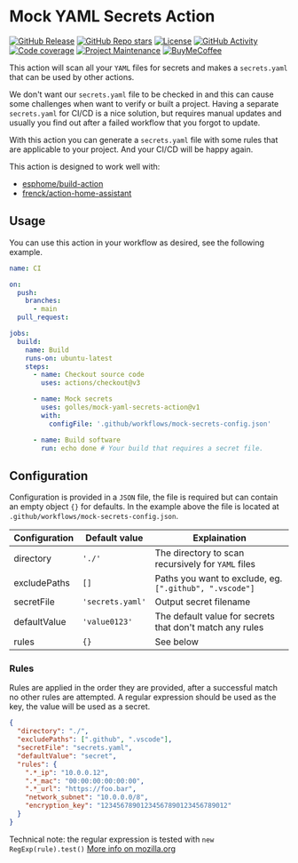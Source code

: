 # Mock YAML Secrets Action

[![GitHub Release][releases-shield]][releases]
[![GitHub Repo stars][stars-shield]][stars]
[![License][license-shield]](LICENSE)
[![GitHub Activity][commits-shield]][commits]
[![Code coverage][codecov-shield]][codecov]
[![Project Maintenance][maintenance-shield]][maintainer]
[![BuyMeCoffee][buymecoffeebadge]][buymecoffee]

This action will scan all your `YAML` files for secrets and makes a
`secrets.yaml` that can be used by other actions.

We don't want our `secrets.yaml` file to be checked in and this can cause some
challenges when want to verify or built a project. Having a separate
`secrets.yaml` for CI/CD is a nice solution, but requires manual updates and
usually you find out after a failed workflow that you forgot to update.

With this action you can generate a `secrets.yaml` file with some rules that are
applicable to your project. And your CI/CD will be happy again.

This action is designed to work well with:

- [esphome/build-action](https://github.com/esphome/build-action)
- [frenck/action-home-assistant](https://github.com/frenck/action-home-assistant)

## Usage

You can use this action in your workflow as desired, see the following example.

```yaml
name: CI

on:
  push:
    branches:
      - main
  pull_request:

jobs:
  build:
    name: Build
    runs-on: ubuntu-latest
    steps:
      - name: Checkout source code
        uses: actions/checkout@v3

      - name: Mock secrets
        uses: golles/mock-yaml-secrets-action@v1
        with:
          configFile: '.github/workflows/mock-secrets-config.json'

      - name: Build software
        run: echo done # Your build that requires a secret file.
```

## Configuration

Configuration is provided in a `JSON` file, the file is required but can contain
an empty object `{}` for defaults. In the example above the file is located at
`.github/workflows/mock-secrets-config.json`.

| Configuration | Default value    | Explaination                                             |
| ------------- | ---------------- | -------------------------------------------------------- |
| directory     | `'./'`           | The directory to scan recursively for `YAML` files       |
| excludePaths  | `[]`             | Paths you want to exclude, eg. `[".github", ".vscode"]`  |
| secretFile    | `'secrets.yaml'` | Output secret filename                                   |
| defaultValue  | `'value0123'`    | The default value for secrets that don't match any rules |
| rules         | `{}`             | See below                                                |

### Rules

Rules are applied in the order they are provided, after a successful match no
other rules are attempted. A regular expression should be used as the key, the
value will be used as a secret.

```json
{
  "directory": "./",
  "excludePaths": [".github", ".vscode"],
  "secretFile": "secrets.yaml",
  "defaultValue": "secret",
  "rules": {
    ".*_ip": "10.0.0.12",
    ".*_mac": "00:00:00:00:00:00",
    ".*_url": "https://foo.bar",
    "network_subnet": "10.0.0.0/8",
    "encryption_key": "12345678901234567890123456789012"
  }
}
```

Technical note: the regular expression is tested with `new RegExp(rule).test()`
[More info on mozilla.org](https://developer.mozilla.org/en-US/docs/Web/JavaScript/Reference/Global_Objects/RegExp/test)

[buymecoffee]: https://www.buymeacoffee.com/golles
[buymecoffeebadge]:
  https://img.shields.io/badge/buy%20me%20a%20coffee-donate-yellow.svg?style=for-the-badge
[commits-shield]:
  https://img.shields.io/github/commit-activity/y/golles/mock-yaml-secrets-action.svg?style=for-the-badge
[codecov]: https://app.codecov.io/gh/golles/mock-yaml-secrets-action
[codecov-shield]:
  https://img.shields.io/codecov/c/github/golles/mock-yaml-secrets-action?style=for-the-badge
[commits]: https://github.com/golles/mock-yaml-secrets-action/commits/main
[license-shield]:
  https://img.shields.io/github/license/golles/mock-yaml-secrets-action.svg?style=for-the-badge
[maintainer]: https://github.com/golles
[maintenance-shield]:
  https://img.shields.io/badge/maintainer-golles-blue.svg?style=for-the-badge
[releases-shield]:
  https://img.shields.io/github/release/golles/mock-yaml-secrets-action.svg?style=for-the-badge
[releases]: https://github.com/golles/mock-yaml-secrets-action/releases
[stars-shield]:
  https://img.shields.io/github/stars/golles/mock-yaml-secrets-action?style=for-the-badge
[stars]: https://github.com/golles/mock-yaml-secrets-action/stargazers
